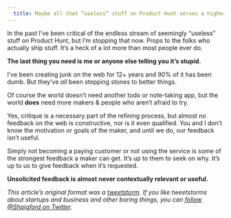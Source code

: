 ```yaml
---
  title: Maybe all that “useless” stuff on Product Hunt serves a higher purpose?
---
```


In the past I’ve been critical of the endless stream of seemingly “useless” stuff on Product Hunt, but I’m stopping that now. Props to the folks who actually ship stuff. It’s a heck of a lot more than most people ever do.

**The last thing you need is me or anyone else telling you it’s stupid.**

I’ve been creating junk on the web for 12+ years and 90% of it has been dumb. But they’ve *all* been stepping stones to better things.

Of course the world doesn’t need another todo or note-taking app, but the world **does** need more makers & people who aren’t afraid to try.

Yes, critique is a necessary part of the refining process, but almost no feedback on the web is constructive, nor is it even qualified. You and I don’t know the motivation or goals of the maker, and until we do, our feedback isn’t useful.

Simply not becoming a paying customer or not using the service is some of the strongest feedback a maker can get. It’s up to them to seek on why. It’s up to us to give feedback when it’s requested.

**Unsolicited feedback is almost never contextually relevant or useful.**

*This article’s original format was a [tweetstorm](https://twitter.com/Shpigford/status/729724033781092352). If you like tweetstorms about startups and business and other boring things, you can [follow @Shpigford on Twitter](https://twitter.com/Shpigford).*